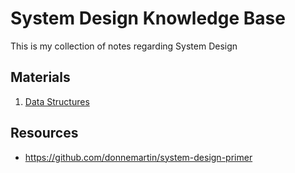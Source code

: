 # System Design Knowledge Base

This is my collection of notes regarding System Design

## Materials

1. [Data Structures](01-data-structures.md)

## Resources

- https://github.com/donnemartin/system-design-primer


